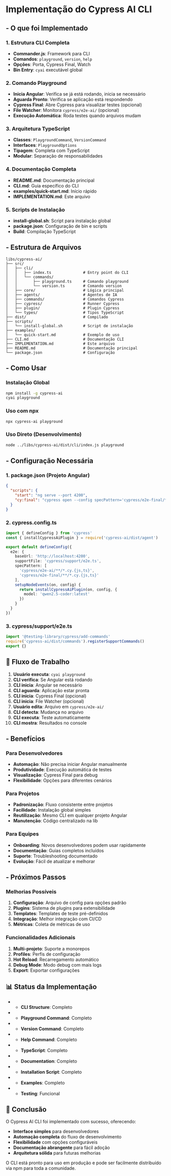 # Implementação do Cypress AI CLI

## - O que foi Implementado

### 1. **Estrutura CLI Completa**
- **Commander.js**: Framework para CLI
- **Comandos**: `playground`, `version`, `help`
- **Opções**: Porta, Cypress Final, Watch
- **Bin Entry**: `cyai` executável global

### 2. **Comando Playground**
- **Inicia Angular**: Verifica se já está rodando, inicia se necessário
- **Aguarda Pronto**: Verifica se aplicação está respondendo
- **Cypress Final**: Abre Cypress para visualizar testes (opcional)
- **File Watcher**: Monitora `cypress/e2e-ai/` (opcional)
- **Execução Automática**: Roda testes quando arquivos mudam

### 3. **Arquitetura TypeScript**
- **Classes**: `PlaygroundCommand`, `VersionCommand`
- **Interfaces**: `PlaygroundOptions`
- **Tipagem**: Completa com TypeScript
- **Modular**: Separação de responsabilidades

### 4. **Documentação Completa**
- **README.md**: Documentação principal
- **CLI.md**: Guia específico do CLI
- **examples/quick-start.md**: Início rápido
- **IMPLEMENTATION.md**: Este arquivo

### 5. **Scripts de Instalação**
- **install-global.sh**: Script para instalação global
- **package.json**: Configuração de bin e scripts
- **Build**: Compilação TypeScript

## - Estrutura de Arquivos

```
libs/cypress-ai/
├── src/
│   ├── cli/
│   │   ├── index.ts              # Entry point do CLI
│   │   └── commands/
│   │       ├── playground.ts     # Comando playground
│   │       └── version.ts        # Comando version
│   ├── core/                     # Lógica principal
│   ├── agents/                   # Agentes de IA
│   ├── commands/                 # Comandos Cypress
│   ├── cypress/                  # Runner Cypress
│   ├── plugin/                   # Plugin Cypress
│   └── types/                    # Tipos TypeScript
├── dist/                         # Compilado
├── scripts/
│   └── install-global.sh         # Script de instalação
├── examples/
│   └── quick-start.md            # Exemplo de uso
├── CLI.md                        # Documentação CLI
├── IMPLEMENTATION.md             # Este arquivo
├── README.md                     # Documentação principal
└── package.json                  # Configuração
```

## - Como Usar

### Instalação Global
```bash
npm install -g cypress-ai
cyai playground
```

### Uso com npx
```bash
npx cypress-ai playground
```

### Uso Direto (Desenvolvimento)
```bash
node ../libs/cypress-ai/dist/cli/index.js playground
```

## - Configuração Necessária

### 1. **package.json** (Projeto Angular)
```json
{
  "scripts": {
    "start": "ng serve --port 4200",
    "cy:final": "cypress open --config specPattern='cypress/e2e-final/**/*.cy.{js,ts}'"
  }
}
```

### 2. **cypress.config.ts**
```typescript
import { defineConfig } from 'cypress'
const { installCypressAiPlugin } = require('cypress-ai/dist/agent')

export default defineConfig({
  e2e: {
    baseUrl: 'http://localhost:4200',
    supportFile: 'cypress/support/e2e.ts',
    specPattern: [
      'cypress/e2e-ai/**/*.cy.{js,ts}',
      'cypress/e2e-final/**/*.cy.{js,ts}'
    ],
    setupNodeEvents(on, config) {
      return installCypressAiPlugin(on, config, { 
        model: 'qwen2.5-coder:latest' 
      })
    }
  }
})
```

### 3. **cypress/support/e2e.ts**
```typescript
import '@testing-library/cypress/add-commands'
require('cypress-ai/dist/commands').registerSupportCommands()
export {}
```

## 🎯 Fluxo de Trabalho

1. **Usuário executa**: `cyai playground`
2. **CLI verifica**: Se Angular está rodando
3. **CLI inicia**: Angular se necessário
4. **CLI aguarda**: Aplicação estar pronta
5. **CLI inicia**: Cypress Final (opcional)
6. **CLI inicia**: File Watcher (opcional)
7. **Usuário edita**: Arquivo em `cypress/e2e-ai/`
8. **CLI detecta**: Mudança no arquivo
9. **CLI executa**: Teste automaticamente
10. **CLI mostra**: Resultados no console

## - Benefícios

### Para Desenvolvedores
- **Automação**: Não precisa iniciar Angular manualmente
- **Produtividade**: Execução automática de testes
- **Visualização**: Cypress Final para debug
- **Flexibilidade**: Opções para diferentes cenários

### Para Projetos
- **Padronização**: Fluxo consistente entre projetos
- **Facilidade**: Instalação global simples
- **Reutilização**: Mesmo CLI em qualquer projeto Angular
- **Manutenção**: Código centralizado na lib

### Para Equipes
- **Onboarding**: Novos desenvolvedores podem usar rapidamente
- **Documentação**: Guias completos incluídos
- **Suporte**: Troubleshooting documentado
- **Evolução**: Fácil de atualizar e melhorar

## - Próximos Passos

### Melhorias Possíveis
1. **Configuração**: Arquivo de config para opções padrão
2. **Plugins**: Sistema de plugins para extensibilidade
3. **Templates**: Templates de teste pré-definidos
4. **Integração**: Melhor integração com CI/CD
5. **Métricas**: Coleta de métricas de uso

### Funcionalidades Adicionais
1. **Multi-projeto**: Suporte a monorepos
2. **Profiles**: Perfis de configuração
3. **Hot Reload**: Recarregamento automático
4. **Debug Mode**: Modo debug com mais logs
5. **Export**: Exportar configurações

## 📊 Status da Implementação

- - **CLI Structure**: Completo
- - **Playground Command**: Completo
- - **Version Command**: Completo
- - **Help Command**: Completo
- - **TypeScript**: Completo
- - **Documentation**: Completo
- - **Installation Script**: Completo
- - **Examples**: Completo
- - **Testing**: Funcional

## 🎉 Conclusão

O Cypress AI CLI foi implementado com sucesso, oferecendo:

- **Interface simples** para desenvolvedores
- **Automação completa** do fluxo de desenvolvimento
- **Flexibilidade** com opções configuráveis
- **Documentação abrangente** para fácil adoção
- **Arquitetura sólida** para futuras melhorias

O CLI está pronto para uso em produção e pode ser facilmente distribuído via npm para toda a comunidade.
